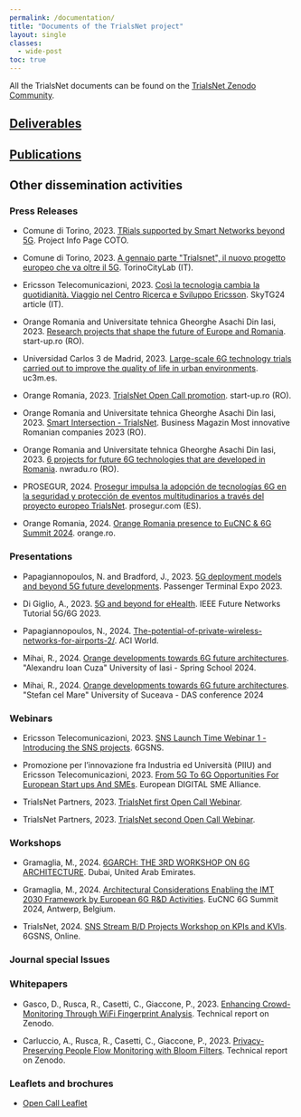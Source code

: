 ```yaml
---
permalink: /documentation/
title: "Documents of the TrialsNet project"
layout: single
classes:
  - wide-post
toc: true
---
```


All the TrialsNet documents can be found on the [TrialsNet Zenodo Community](https://zenodo.org/communities/trialsnet/).

## [Deliverables](/deliverables/)

## [Publications](/publications/)

## Other dissemination activities

### Press Releases

- Comune di Torino, 2023. [TRials supported by Smart Networks beyond 5G](https://www.torinoeuprojects.it/en/trialsnet/).  Project Info Page COTO.

- Comune di Torino, 2023. [A gennaio parte "Trialsnet", il nuovo progetto europeo che va oltre il 5G]([https://www.torinoeuprojects.it/en/trialsnet/](https://www.torinocitylab.it/it/news/793-a-gennaio-parte-trialsnet-il-nuovo-progetto-europeo-che-va-oltre-il-5g)).  TorinoCityLab (IT).

- Ericsson Telecomunicazioni, 2023. [Così la tecnologia cambia la quotidianità. Viaggio nel Centro Ricerca e Sviluppo Ericsson](https://tg24.sky.it/tecnologia/now/2023/06/29/viaggio-centro-ricerca-sviluppo-ericsson-genova). SkyTG24 article (IT).

- Orange Romania and Universitate tehnica Gheorghe Asachi Din Iasi, 2023. [Research projects that shape the future of Europe and Romania](https://start-up.ro/proiectele-de-cercetare-care-creeaza-viitorul-de-maine-al-europei/). start-up.ro (RO).

- Universidad Carlos 3 de Madrid, 2023. [Large-scale 6G technology trials carried out to improve the quality of life in urban environments](https://www.uc3m.es/ss/Satellite/UC3MInstitucional/en/Detalle/Comunicacion_C/1371367950715/1371215537949/Large-scale_6G_technology_trials_carried_out_to_improve_the_quality_of_life_in_urban_environments). uc3m.es.

- Orange Romania, 2023. [TrialsNet Open Call promotion](https://start-up.ro/cum-pot-avea-acces-startup-urile-la-finantare-prin-programul-trialsnet/). start-up.ro (RO).

- Orange Romania and Universitate tehnica Gheorghe Asachi Din Iasi, 2023. [Smart Intersection - TrialsNet](https://edition.pagesuite.com/html5/reader/production/default.aspx?pubname=&edid=ce66bffd-c269-4009-a7cd-c0e056914ad7). Business Magazin Most innovative Romanian companies 2023 (RO).

- Orange Romania and Universitate tehnica Gheorghe Asachi Din Iasi, 2023. [6 projects for future 6G technologies that are developed in Romania](https://www.nwradu.ro/2023/04/6-proiecte-viitoarele-tehnologii-6g-lucreaza-romania/). nwradu.ro (RO).

- PROSEGUR, 2024. [Prosegur impulsa la adopción de tecnologías 6G en la seguridad y protección de eventos multitudinarios a través del proyecto europeo TrialsNet](https://www.prosegur.com/media/articulo/prensa/prosegur-impulsa-la-adopcion-de-tecnologias-proyecto-europeo-trialsnet?utm_source=linkedin&utm_medium=social&utm_campaign=comms_prensa&utm_content=innovacion&utm_source=hootsuite&utm_medium=organic_social&utm_term=&utm_content=link&utm_campaign=adopci%C3%B3n_tecnolog%C3%ADas_6G_ESP_2024_16_05_CORPORATIVO). prosegur.com (ES).

- Orange Romania, 2024. [Orange Romania presence to EuCNC & 6G Summit 2024](https://5glab.orange.ro/en/orange-romania-presence-to-eucnc-6g-summit-2024/). orange.ro.

### Presentations

- Papagiannopoulos, N. and Bradford, J., 2023. [5G deployment models and beyond 5G future developments](https://zenodo.org/record/8269628). Passenger Terminal Expo 2023.

- Di Giglio, A., 2023. [5G and beyond for eHealth](https://zenodo.org/records/12531592). IEEE Future Networks Tutorial 5G/6G 2023.

- Papagiannopoulos, N., 2024. [The-potential-of-private-wireless-networks-for-airports-2/](https://store.aci.aero/product/the-potential-of-private-wireless-networks-for-airports-2/). ACI World.

- Mihai, R., 2024. [Orange developments towards 6G future architectures](https://events.info.uaic.ro/spring-school/program.html). "Alexandru Ioan Cuza" University of Iasi - Spring School 2024.

- Mihai, R., 2024. [Orange developments towards 6G future architectures](https://dasconference.ro/program.php). "Stefan cel Mare" University of Suceava - DAS conference 2024 

### Webinars

- Ericsson Telecomunicazioni, 2023. [SNS Launch Time Webinar 1 - Introducing the SNS projects](https://smart-networks.europa.eu/event/sns-lunchtime-webinar-1-introducing-the-sns-projects-part-1-of-4/). 6GSNS.

- Promozione per l’innovazione fra Industria ed Università (PIIU) and Ericsson Telecomunicazioni, 2023. [From 5G To 6G Opportunities For European Start ups And SMEs](https://www.youtube.com/watch?v=yCoEvSo9dpY). European DIGITAL SME Alliance.

- TrialsNet Partners, 2023. [TrialsNet first Open Call Webinar](https://www.youtube.com/watch?v=z6t0SZdueF8).

- TrialsNet Partners, 2023. [TrialsNet second Open Call Webinar](https://www.youtube.com/watch?v=bZCsWRjWVGI).

### Workshops

- Gramaglia, M., 2024. [6GARCH: THE 3RD WORKSHOP ON 6G ARCHITECTURE](https://wcnc2024.ieee-wcnc.org/workshop/ws-12-6garch-3rd-workshop-6g-architecture). Dubai, United Arab Emirates.

- Gramaglia, M., 2024. [Architectural Considerations Enabling the IMT 2030 Framework by European 6G R&D Activities](https://www.eucnc.eu/programme/workshops/workshop-8/). EuCNC 6G Summit 2024, Antwerp, Belgium.

- TrialsNet, 2024. [SNS Stream B/D Projects Workshop on KPIs and KVIs](https://smart-networks.europa.eu/event/sns-stream-b-d-projects-webinar/). 6GSNS, Online.

### Journal special Issues

### Whitepapers

- Gasco, D., Rusca, R., Casetti, C., Giaccone, P., 2023. [Enhancing Crowd-Monitoring Through WiFi Fingerprint Analysis](https://doi.org/10.5281/zenodo.10017685). Technical report on Zenodo.

- Carluccio, A., Rusca, R., Casetti, C., Giaccone, P., 2023. [Privacy-Preserving People Flow Monitoring with Bloom Filters](https://doi.org/10.5281/zenodo.10017642). Technical report on Zenodo.

### Leaflets and brochures

- [Open Call Leaflet](assets/pdf/TrialsNet_Open_Call_Leaflet.pdf)
